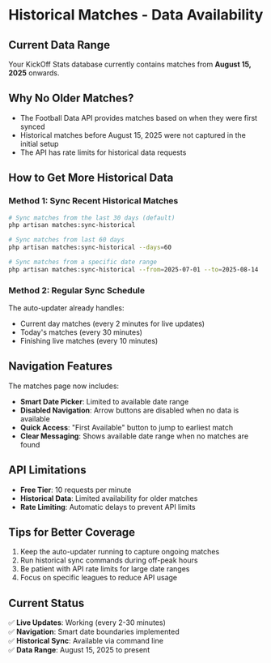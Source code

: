 # Historical Matches - Data Availability

## Current Data Range
Your KickOff Stats database currently contains matches from **August 15, 2025** onwards.

## Why No Older Matches?
- The Football Data API provides matches based on when they were first synced
- Historical matches before August 15, 2025 were not captured in the initial setup
- The API has rate limits for historical data requests

## How to Get More Historical Data

### Method 1: Sync Recent Historical Matches
```bash
# Sync matches from the last 30 days (default)
php artisan matches:sync-historical

# Sync matches from last 60 days
php artisan matches:sync-historical --days=60

# Sync matches from a specific date range
php artisan matches:sync-historical --from=2025-07-01 --to=2025-08-14
```

### Method 2: Regular Sync Schedule
The auto-updater already handles:
- Current day matches (every 2 minutes for live updates)
- Today's matches (every 30 minutes)
- Finishing live matches (every 10 minutes)

## Navigation Features
The matches page now includes:
- **Smart Date Picker**: Limited to available date range
- **Disabled Navigation**: Arrow buttons are disabled when no data is available
- **Quick Access**: "First Available" button to jump to earliest match
- **Clear Messaging**: Shows available date range when no matches are found

## API Limitations
- **Free Tier**: 10 requests per minute
- **Historical Data**: Limited availability for older matches
- **Rate Limiting**: Automatic delays to prevent API limits

## Tips for Better Coverage
1. Keep the auto-updater running to capture ongoing matches
2. Run historical sync commands during off-peak hours
3. Be patient with API rate limits for large date ranges
4. Focus on specific leagues to reduce API usage

## Current Status
✅ **Live Updates**: Working (every 2-30 minutes)  
✅ **Navigation**: Smart date boundaries implemented  
✅ **Historical Sync**: Available via command line  
✅ **Data Range**: August 15, 2025 to present  